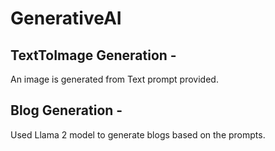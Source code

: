 # GenerativeAI 

## TextToImage Generation -
An image is generated from Text prompt provided.


## Blog Generation - 
Used Llama 2 model to generate blogs based on the prompts.
